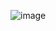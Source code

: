 ![image](https://user-images.githubusercontent.com/87910187/161767061-40e46c29-461b-4cc3-bb48-79f1f5bfbcfc.png)
